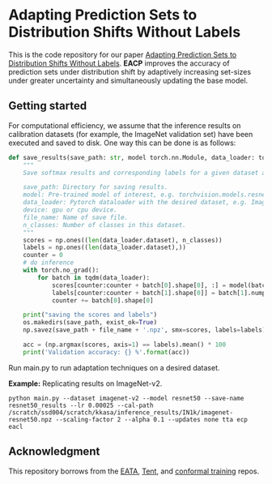 # Adapting Prediction Sets to Distribution Shifts Without Labels

This is the code repository for our paper [Adapting Prediction Sets to Distribution Shifts Without Labels](https://arxiv.org/pdf/2406.01416). **EACP** improves the accuracy of prediction sets under distribution shift by adaptively increasing set-sizes under greater uncertainty and simultaneously updating the base model.  

## Getting started
For computational efficiency, we assume that the inference results on calibration datasets (for example, the ImageNet validation set) have been executed and saved to disk. One way this can be done is as follows:
```python
def save_results(save_path: str, model torch.nn.Module, data_loader: torch.utils.data.DataLoader, device: torch.device, file_name: str, n_classes: int):
    """
    Save softmax results and corresponding labels for a given dataset and model.

    save_path: Directory for saving results.
    model: Pre-trained model of interest, e.g. torchvision.models.resnet50
    data_loader: Pytorch dataloader with the desired dataset, e.g. ImageNet Val set.
    device: gpu or cpu device.
    file_name: Name of save file.
    n_classes: Number of classes in this dataset. 
    """
    scores = np.ones((len(data_loader.dataset), n_classes))
    labels = np.ones((len(data_loader.dataset),))
    counter = 0
    # do inference
    with torch.no_grad():
        for batch in tqdm(data_loader):
            scores[counter:counter + batch[0].shape[0], :] = model(batch[0].to(device)).softmax(dim=1).cpu().numpy()
            labels[counter:counter + batch[1].shape[0]] = batch[1].numpy().astype(int)
            counter += batch[0].shape[0]

    print("saving the scores and labels")
    os.makedirs(save_path, exist_ok=True)
    np.savez(save_path + file_name + '.npz', smx=scores, labels=labels)

    acc = (np.argmax(scores, axis=1) == labels).mean() * 100
    print('Validation accuracy: {} %'.format(acc))
```

Run main.py to run adaptation techniques on a desired dataset. 

**Example:** Replicating results on ImageNet-v2. 

```
python main.py --dataset imagenet-v2 --model resnet50 --save-name resnet50_results --lr 0.00025 --cal-path /scratch/ssd004/scratch/kkasa/inference_results/IN1k/imagenet-resnet50.npz --scaling-factor 2 --alpha 0.1 --updates none tta ecp eacl
```

## Acknowledgment

This repository borrows from the [EATA](https://github.com/mr-eggplant/EATA?tab=readme-ov-file), [Tent](https://github.com/DequanWang/tent), and [conformal training](https://github.com/google-deepmind/conformal_training) repos. 
